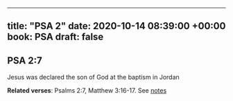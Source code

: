 
---
title: "PSA 2"
date: 2020-10-14 08:39:00 +00:00
book: PSA
draft: false
---

## PSA 2:7

Jesus was declared the son of God at the baptism in Jordan

**Related verses**: Psalms 2:7, Matthew 3:16-17. See [notes](https://my.bible.com/notes/3540065896234738639)

